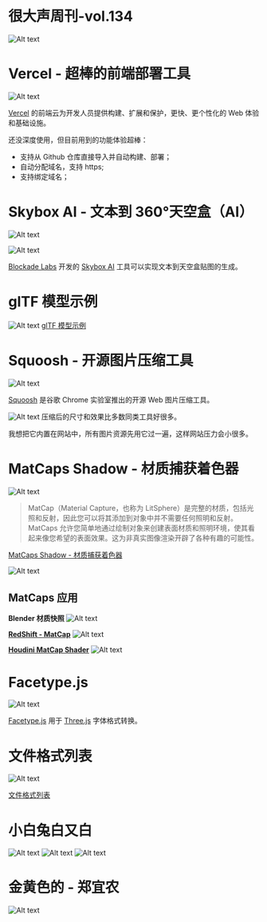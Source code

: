 # 很大声周刊-vol.134
![Alt text](<Title_134 1.png>)

# Vercel - 超棒的前端部署工具
![Alt text](image-17.png)

[Vercel](https://vercel.com/) 的前端云为开发人员提供构建、扩展和保护，更快、更个性化的 Web 体验和基础设施。

还没深度使用，但目前用到的功能体验超棒：
 - 支持从 Github 仓库直接导入并自动构建、部署；
 - 自动分配域名，支持 https;
 - 支持绑定域名；

# Skybox AI - 文本到 360°天空盒（AI）
![Alt text](image-18.png)

![Alt text](image-19.png)

[Blockade Labs](https://www.blockadelabs.com/?_gl=1*1dj7q95*_ga*MjAwNDI1MDkzOC4xNzAxNDQyMDM0*_ga_YQXS5JLFDH*MTcwMTU4ODE2OS4zLjEuMTcwMTU4ODczNS42MC4wLjA.#about) 开发的 [Skybox AI](https://skybox.blockadelabs.com/?_gl=1*s69o6z*_ga*MjAwNDI1MDkzOC4xNzAxNDQyMDM0*_ga_YQXS5JLFDH*MTcwMTU4ODE2OS4zLjEuMTcwMTU4ODgxNi42MC4wLjA.) 工具可以实现文本到天空盒贴图的生成。

# glTF 模型示例
![Alt text](image-20.png)
[glTF 模型示例](https://github.com/KhronosGroup/glTF-Sample-Models/tree/master)

# Squoosh - 开源图片压缩工具
![Alt text](image-21.png)

[Squoosh](https://squoosh.app/) 是谷歌 Chrome 实验室推出的开源 Web 图片压缩工具。

![Alt text](image-22.png)
压缩后的尺寸和效果比多数同类工具好很多。

我想把它内置在网站中，所有图片资源先用它过一遍，这样网站压力会小很多。

# MatCaps Shadow - 材质捕获着色器
![Alt text](image-23.png)

> MatCap（Material Capture，也称为 LitSphere）是完整的材质，包括光照和反射，因此您可以将其添加到对象中并不需要任何照明和反射。 MatCaps 允许您简单地通过绘制对象来创建表面材质和照明环境，使其看起来像您希望的表面效果。这为非真实图像渲染开辟了各种有趣的可能性。

[MatCaps Shadow - 材质捕获着色器](https://github.com/nidorx/matcaps)

![Alt text](image-25.png)

## MatCaps 应用
**Blender 材质快照**
![Alt text](image-26.png)

**[RedShift - MatCap](https://help.maxon.net/c4d/de-de/Subsystems/Default/Content/html/Texture+Matcap.html?TocPath=Shaders%7CTexture%20Shaders%7C_____7)**
![Alt text](image-27.png)

**[Houdini MatCap Shader](https://www.sidefx.com/docs/houdini/nodes/vop/matcapshader.html)**
![Alt text](image-28.png)

# Facetype.js
![Alt text](image-29.png)

[Facetype.js](https://gero3.github.io/facetype.js/) 用于 [Three.js](https://threejs.org/) 字体格式转换。

# 文件格式列表
![Alt text](image-16.png)

[文件格式列表](https://www.wikiwand.com/en/List_of_file_formats#3D_graphics)

# 小白兔白又白
![Alt text](%E5%BE%AE%E4%BF%A1%E5%9B%BE%E7%89%87_20231203161906.jpg) ![Alt text](%E5%BE%AE%E4%BF%A1%E5%9B%BE%E7%89%87_20231203161912.jpg) ![Alt text](%E5%BE%AE%E4%BF%A1%E5%9B%BE%E7%89%87_20231203161909.jpg)

# 金黄色的 - 郑宜农
![Alt text](image-30.png)